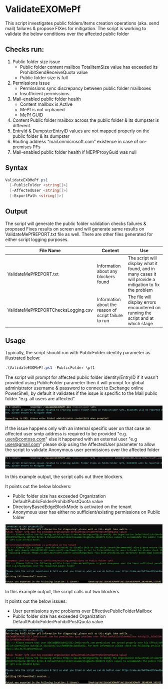 # ValidateEXOMePf

This script investigates public folders/items creation operations (aka. send mail) failures & propose FIXes for mitigation.
The script is working to validate the below conditions over the affected public folder

Checks run:
-----------
1.	Public folder size issue
    - Public folder content mailbox TotalItemSize value has exceeded its ProhibitSendReceiveQuota value
    - Public folder size is full
2.	Permissions issue
    - Permissions sync discrepancy between public folder mailboxes
    - Insufficient permissions
3.	Mail-enabled public folder health
    - Content mailbox is Active
    - MePf is not orphaned
    - MePf GUID
4.	Content Public folder mailbox across the public folder & its dumpster is different
5.	EntryId & DumpsterEntryID values are not mapped properly on the public folder & its dumpster
6.	Routing address “mail.onmicrosoft.com” existence in case of on-premises PFs
7.  Mail-enabled public folder health if MEPfProxyGuid was null

## Syntax

```powershell
ValidateEXOMePf.ps1
  [-PublicFolder <string[]>]
  [-AffectedUser <string[]>]
  [-ExportPath <string[]>]
```

## Output

The script will generate the public folder validation checks failures & proposed Fixes results on screen and will generate same results on ValidateMePfREPORT.txt file as well.
There are other files generated for either script logging purposes.

File Name|Content|Use
-|-|-
ValidateMePfREPORT.txt|Information about any blockers found|The script will display what it found, and in many cases it will provide a mitigation to fix the problem
ValidateMePfREPORTChecksLogging.csv|Information about the reason of script failure to run|The file will display errors encountered on running the script and at which stage

## Usage

Typically, the script should run with PublicFolder identity parameter as illustrated below:

```powershell
.\ValidateEXOMePf.ps1 -PublicFolder \pf1
```

The script will prompt for affected public folder identity/EntryID if it wasn't provided using PublicFolder parameter then it will prompt for global administrator username & password to connect to Exchange online PowerShell, by default it validates if the issue is specific to the Mail public folder "e.g. all users are affected"

![Picture of script intro](Img/Picture1.jpg)

If the issue happens only with an internal specific user on that case an affected user smtp address is required to be provided "e.g. user@contoso.com" else it happened with an external user "e.g user@gmail.com" please skip using the AffectedUser parameter to allow the script to validate Anonymous user permissions over the affected folder

![Picture of user specific issue type](Img/Picture3.jpg)

In this example output, the script calls out three blockers.

It points out the below blockers:
   - Public folder size has exceeded Organization DefaultPublicFolderProhibitPostQuota value
   - DirectoryBasedEdgeBlockMode is activated on the tenant
   - Anonymous user has either no sufficient/existing permissions on Public folder

![Picture of example](Img/Picture2.jpg)

In this example output, the script calls out two blockers.

It points out the below issues:
   - User permissions sync problems over EffectivePublicFolderMailbox
   - Public folder size has exceeded Organization DefaultPublicFolderProhibitPostQuota value

![Picture of example](Img/Picture4.jpg)




